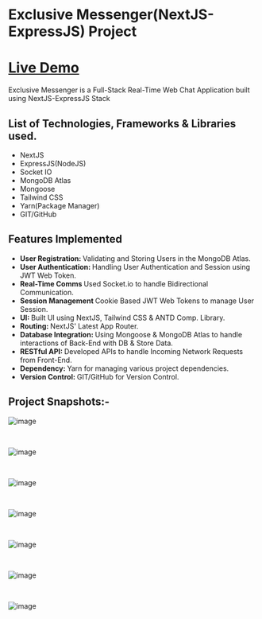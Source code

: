 <h1>Exclusive Messenger(NextJS-ExpressJS) Project</h1>

<h1><a href = "https://exclusivemessengerclient.vercel.app/">Live Demo</a></h1>

<p>Exclusive Messenger is a Full-Stack Real-Time Web Chat Application built using NextJS-ExpressJS Stack</p>

<h2>List of Technologies, Frameworks & Libraries used.</h2>
<ul>
        <li>NextJS</li>
        <li>ExpressJS(NodeJS)</li>
        <li>Socket IO</li>
        <li>MongoDB Atlas</li>
        <li>Mongoose</li>
        <li>Tailwind CSS</li>
        <li>Yarn(Package Manager)</li>
        <li>GIT/GitHub</li>
</ul>

<h2>Features Implemented</h2>
<ul>
        <li><strong>User Registration: </strong>Validating and Storing Users in the MongoDB Atlas.</li>
        <li><strong>User Authentication: </strong>Handling User Authentication and Session using JWT Web Token.</li>
        <li><strong>Real-Time Comms </strong>Used Socket.io to handle Bidirectional Communication.</li>
        <li><strong>Session Management </strong>Cookie Based JWT Web Tokens to manage User Session.</li>
        <li><strong>UI: </strong>Built UI using NextJS, Tailwind CSS & ANTD Comp. Library.</li>
        <li><strong>Routing: </strong>NextJS' Latest App Router.</li>
        <li><strong>Database Integration: </strong>Using Mongoose & MongoDB Atlas to handle interactions of Back-End with DB & Store Data.</li>
        <li><strong>RESTful API: </strong>Developed APIs to handle Incoming Network Requests from Front-End.</li>
        <li><strong>Dependency: </strong>Yarn for managing various project dependencies.</li>
        <li><strong>Version Control: </strong>GIT/GitHub for Version Control.</li>
</ul>

<h2>Project Snapshots:-</h2>

![image](https://github.com/AbhishekDevJr/Web-Chat-App/assets/101062487/aa67f5d2-3fce-4201-8cf2-3aa8a9a9d906)

<br>

![image](https://github.com/AbhishekDevJr/Web-Chat-App/assets/101062487/98e12a9f-6ec1-464a-8c77-3d717c979d56)

<br>

![image](https://github.com/AbhishekDevJr/Web-Chat-App/assets/101062487/3d2fd9de-3357-4245-a077-9c0a994e3a97)

<br>

![image](https://github.com/AbhishekDevJr/Web-Chat-App/assets/101062487/e1af8387-e934-4075-a084-1e7d60d94c62)

<br>

![image](https://github.com/AbhishekDevJr/Web-Chat-App/assets/101062487/b8da34c0-28e8-4a95-b346-cdb10111a3a0)

<br>

![image](https://github.com/AbhishekDevJr/Web-Chat-App/assets/101062487/06515e48-d4e2-4580-9219-e2e3144fca65)

<br>

![image](https://github.com/AbhishekDevJr/Web-Chat-App/assets/101062487/a6f3a3aa-5711-486d-ae2b-633ffbc9e005)

<br>




